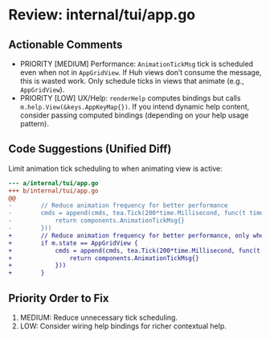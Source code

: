 # Review: internal/tui/app.go

## Actionable Comments

- PRIORITY [MEDIUM] Performance: `AnimationTickMsg` tick is scheduled even when not in `AppGridView`. If Huh views don’t consume the message, this is wasted work. Only schedule ticks in views that animate (e.g., `AppGridView`).
- PRIORITY [LOW] UX/Help: `renderHelp` computes bindings but calls `m.help.View(&keys.AppKeyMap{})`. If you intend dynamic help content, consider passing computed bindings (depending on your help usage pattern).

## Code Suggestions (Unified Diff)

Limit animation tick scheduling to when animating view is active:

```diff
--- a/internal/tui/app.go
+++ b/internal/tui/app.go
@@
-        // Reduce animation frequency for better performance
-        cmds = append(cmds, tea.Tick(200*time.Millisecond, func(t time.Time) tea.Msg {
-            return components.AnimationTickMsg{}
-        }))
+        // Reduce animation frequency for better performance, only when in an animating view
+        if m.state == AppGridView {
+            cmds = append(cmds, tea.Tick(200*time.Millisecond, func(t time.Time) tea.Msg {
+                return components.AnimationTickMsg{}
+            }))
+        }
```

## Priority Order to Fix

1) MEDIUM: Reduce unnecessary tick scheduling.
2) LOW: Consider wiring help bindings for richer contextual help.
